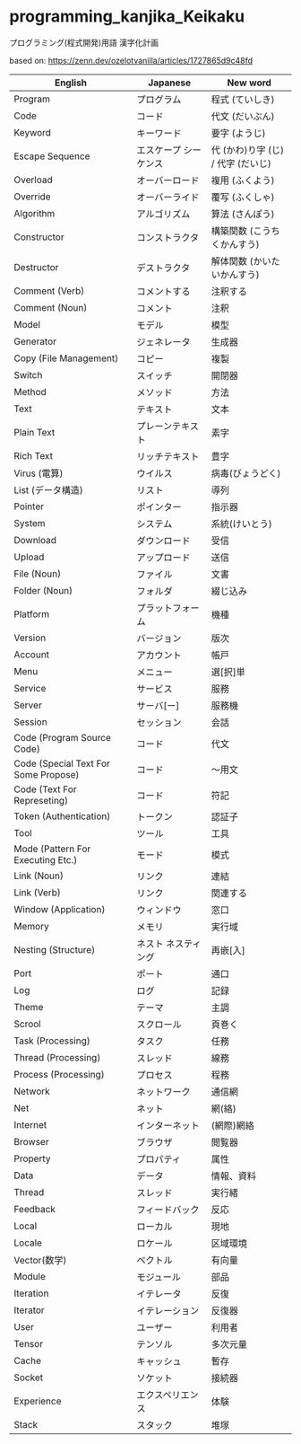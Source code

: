 # programming_kanjika_Keikaku
プログラミング(程式開発)用語 漢字化計画

based on: <https://zenn.dev/ozelotvanilla/articles/1727865d9c48fd>

|English |Japanese |New word |
|---|---|---|
|Program |プログラム |程式 (ていしき) |
|Code |コード |代文 (だいぶん) |
|Keyword |キーワード |要字 (ようじ) |
|Escape Sequence |エスケープ シーケンス |代 (かわ)り字 (じ) / 代字 (だいじ) |
|Overload |オーバーロード |複用 (ふくよう) |
|Override |オーバーライド |覆写 (ふくしゃ) |
|Algorithm |アルゴリズム |算法 (さんぽう) |
|Constructor |コンストラクタ |構築関数 (こうちくかんすう) |
|Destructor |デストラクタ |解体関数 (かいたいかんすう) |
|Comment (Verb)|コメントする|注釈する|
|Comment (Noun)|コメント|注釈|
|Model|モデル|模型|
|Generator|ジェネレータ|生成器|
|Copy (File Management)|コピー|複製|
|Switch|スイッチ|開閉器|
|Method|メソッド|方法|
|Text|テキスト|文本|
|Plain Text|プレーンテキスト|素字|
|Rich Text|リッチテキスト|豊字|
|Virus (電算)|ウイルス|病毒(びょうどく)|
|List (データ構造)|リスト|導列|
|Pointer|ポインター|指示器|
|System|システム|系統(けいとう)|
|Download|ダウンロード|受信|
|Upload|アップロード|送信|
|File (Noun)|ファイル|文書|
|Folder (Noun)|フォルダ|綴じ込み|
|Platform|プラットフォーム|機種|
|Version|バージョン|版次|
|Account|アカウント|帳戸|
|Menu|メニュー|選[択]単|
|Service|サービス|服務|
|Server|サーバ[ー]|服務機|
|Session|セッション|会話|
|Code (Program Source Code)|コード|代文|
|Code (Special Text For Some Propose)|コード|～用文|
|Code (Text For Represeting)|コード|符記|
|Token (Authentication)|トークン|認証子|
|Tool|ツール|工具|
|Mode (Pattern For Executing Etc.)|モード|模式|
|Link (Noun)|リンク|連結|
|Link (Verb)|リンク|関連する|
|Window (Application)|ウィンドウ|窓口|
|Memory|メモリ|実行域|
|Nesting (Structure)|ネスト ネスティング|再嵌[入]|
|Port|ポート|通口|
|Log|ログ|記録|
|Theme|テーマ|主調|
|Scrool|スクロール|頁巻く|
|Task (Processing)|タスク|任務|
|Thread (Processing)|スレッド|線務|
|Process (Processing)|プロセス|程務|
|Network|ネットワーク |通信網|
|Net|ネット|網(絡)|
|Internet|インターネット|(網際)網絡|
|Browser|ブラウザ|閲覧器|
|Property|プロパティ|属性|
|Data| データ|情報、資料|
|Thread|スレッド|実行緒|
|Feedback|フィードバック|反応|
|Local|ローカル|現地|
|Locale|ロケール|区域環境|
|Vector(数学)|ベクトル|有向量|
|Module|モジュール|部品|
|Iteration|イテレータ |反復|
|Iterator|イテレーション|反復器|
|User|ユーザー|利用者|
|Tensor|テンソル|多次元量|
|Cache|キャッシュ|暫存|
|Socket|ソケット|接続器|
|Experience|エクスペリエンス|体験|
|Stack|スタック|堆塚|

